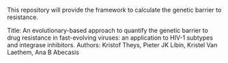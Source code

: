 This repository will provide the framework to calculate the genetic barrier to resistance. 


Title: An evolutionary-based approach to quantify the genetic barrier to drug resistance in fast-evolving viruses: an application to HIV-1 subtypes and integrase inhibitors. 
Authors:  Kristof Theys, Pieter JK Libin, Kristel Van Laethem, Ana B Abecasis


